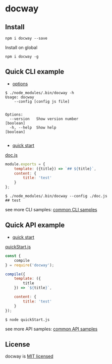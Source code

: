 # docway

## Install

```
npm i docway --save
```

Install on global
```
npm i docway -g
```

## Quick CLI example

- [options](./test/sample/cli/options)



```
$ ./node_modules/.bin/docway -h 
Usage: docway
    --config [config js file]


Options:
  --version   Show version number                                      [boolean]
  -h, --help  Show help                                                [boolean]


```

- [quick start](./test/sample/cli/quickStart)

[doc.js](test/sample/cli/quickStart/doc.js)
```js
module.exports = {
    template: ({title}) => `## ${title}`,
    content: {
        title: 'test'
    }
};

```

```
$ ./node_modules/.bin/docway --config ./doc.js 
## test

```


see more CLI samples: [common CLI samples](./doc/cliSamples/common.md)

## Quick API example

- [quick start](./test/sample/api/quickStart)

[quickStart.js](test/sample/api/quickStart/quickStart.js)
```js
const {
    compile
} = require('docway');

compile({
    template: ({
        title
    }) => `${title}`,

    content: {
        title: 'test'
    }
});

```

```
$ node quickStart.js 

```


see more API samples: [common API samples](./doc/apiSamples/common.md)

## License

docway is [MIT licensed](./LICENSE)
